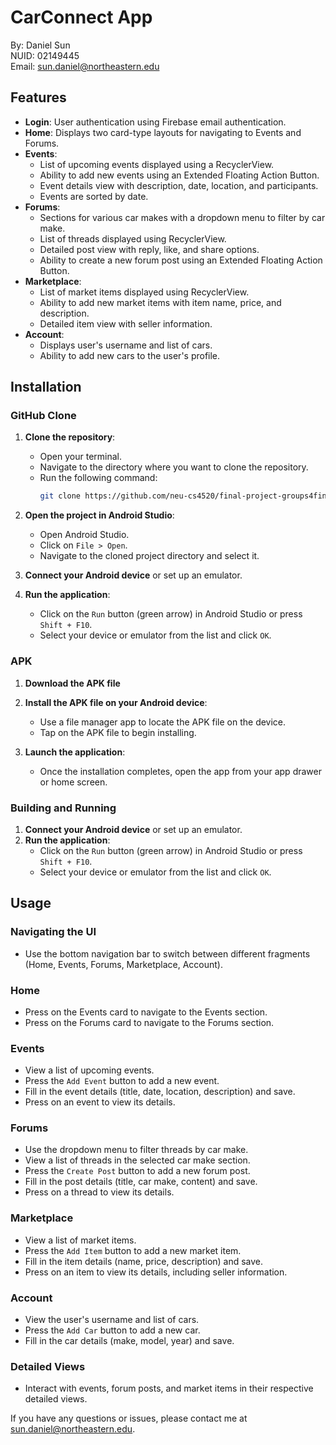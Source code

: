 # CarConnect App
By: Daniel Sun  
NUID: 02149445  
Email: sun.daniel@northeastern.edu

## Features
- **Login**: User authentication using Firebase email authentication.
- **Home**: Displays two card-type layouts for navigating to Events and Forums.
- **Events**:
  - List of upcoming events displayed using a RecyclerView.
  - Ability to add new events using an Extended Floating Action Button.
  - Event details view with description, date, location, and participants.
  - Events are sorted by date.
- **Forums**:
  - Sections for various car makes with a dropdown menu to filter by car make.
  - List of threads displayed using RecyclerView.
  - Detailed post view with reply, like, and share options.
  - Ability to create a new forum post using an Extended Floating Action Button.
- **Marketplace**:
  - List of market items displayed using RecyclerView.
  - Ability to add new market items with item name, price, and description.
  - Detailed item view with seller information.
- **Account**:
  - Displays user's username and list of cars.
  - Ability to add new cars to the user's profile.

## Installation
### GitHub Clone
1. **Clone the repository**:
    - Open your terminal.
    - Navigate to the directory where you want to clone the repository.
    - Run the following command:
      ```sh
      git clone https://github.com/neu-cs4520/final-project-groups4finalproject21.git
      ```
    
2. **Open the project in Android Studio**:
    - Open Android Studio.
    - Click on `File > Open`.
    - Navigate to the cloned project directory and select it.

3. **Connect your Android device** or set up an emulator.

4. **Run the application**:
    - Click on the `Run` button (green arrow) in Android Studio or press `Shift + F10`.
    - Select your device or emulator from the list and click `OK`.

### APK
1. **Download the APK file**

2. **Install the APK file on your Android device**:
    - Use a file manager app to locate the APK file on the device.
    - Tap on the APK file to begin installing.

3. **Launch the application**:
    - Once the installation completes, open the app from your app drawer or home screen.

### Building and Running

1. **Connect your Android device** or set up an emulator.
2. **Run the application**:
    - Click on the `Run` button (green arrow) in Android Studio or press `Shift + F10`.
    - Select your device or emulator from the list and click `OK`.

## Usage

### Navigating the UI
- Use the bottom navigation bar to switch between different fragments (Home, Events, Forums, Marketplace, Account).

### Home
- Press on the Events card to navigate to the Events section.
- Press on the Forums card to navigate to the Forums section.

### Events
- View a list of upcoming events.
- Press the `Add Event` button to add a new event.
- Fill in the event details (title, date, location, description) and save.
- Press on an event to view its details.

### Forums
- Use the dropdown menu to filter threads by car make.
- View a list of threads in the selected car make section.
- Press the `Create Post` button to add a new forum post.
- Fill in the post details (title, car make, content) and save.
- Press on a thread to view its details.

### Marketplace
- View a list of market items.
- Press the `Add Item` button to add a new market item.
- Fill in the item details (name, price, description) and save.
- Press on an item to view its details, including seller information.

### Account
- View the user's username and list of cars.
- Press the `Add Car` button to add a new car.
- Fill in the car details (make, model, year) and save.

### Detailed Views
- Interact with events, forum posts, and market items in their respective detailed views.

If you have any questions or issues, please contact me at sun.daniel@northeastern.edu.
